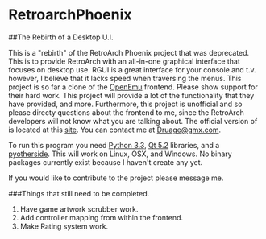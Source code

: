 # RetroarchPhoenix


##The Rebirth of a Desktop U.I.

This is a "rebirth" of the RetroArch Phoenix project that was deprecated. 
This is to provide RetroArch with an all-in-one graphical interface that focuses on desktop use. 
RGUI is a great interface for your console and t.v. however, I believe that it lacks speed when traversing the menus.
This project is so far a clone of the [OpenEmu](http://openemu.org/) frontend. Please show support for their hard work. 
This project will provide a lot of the functionality that they have provided, and more. 
Furthermore, this project is unofficial and so please directy questions about the frontend to me, since the
RetroArch developers will not know what you are talking about.
The official version of is located at this [site](http://www.libretro.com/).
You can contact me at Druage@gmx.com.

To run this program you need [Python 3.3](http://www.python.org/download/releases/3.3.3/), [Qt 5.2](http://qt-project.org/downloads) libraries, and a [pyotherside](http://thp.io/2011/pyotherside/).
This will work on Linux, OSX, and Windows. No binary packages currently exist because I haven't create any yet.

If you would like to contribute to the project please message me.

###Things that still need to be completed.

1. Have game artwork scrubber work.
2. Add controller mapping from within the frontend.
3. Make Rating system work.
